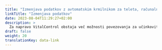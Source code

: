 ```yaml
---
title: "Izmenjava podatkov z avtomatskim krmilnikom za teleta, računalnikom na kmetiji in programsko opremo tretjih oseb"
linkTitle: "Izmenjava podatkov"
date: 2023-08-04T11:29:27+02:00
description: >
  Za napravo VitalControl obstaja več možnosti povezovanja za učinkovito izmenjavo podatkov z drugimi strojno in programsko opremo.
draft: false
weight: 20
translationKey: data-link
---
```

